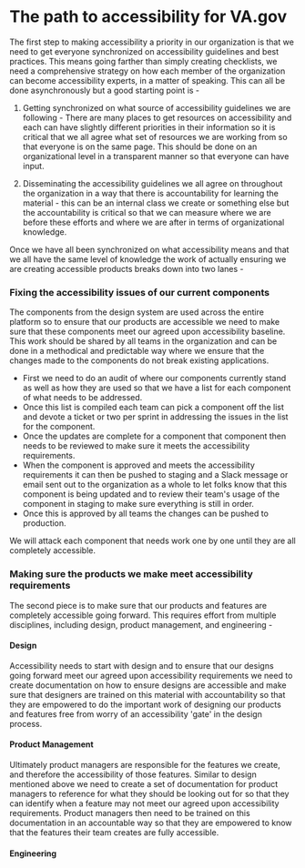 # The path to accessibility for VA.gov

The first step to making accessibility a priority in our organization is that we need to get everyone synchronized on accessibility guidelines and best practices. This means going farther than simply creating checklists, we need a comprehensive strategy on how each member of the organization can become accessibility experts, in a matter of speaking. This can all be done asynchronously but a good starting point is -

1. Getting synchronized on what source of accessibility guidelines we are following - There are many places to get resources on accessibility and each can have slightly different priorities in their information so it is critical that we all agree what set of resources we are working from so that everyone is on the same page. This should be done on an organizational level in a transparent manner so that everyone can have input.

2. Disseminating the accessibility guidelines we all agree on throughout the organization in a way that there is accountability for learning the material - this can be an internal class we create or something else but the accountability is critical so that we can measure where we are before these efforts and where we are after in terms of organizational knowledge.

Once we have all been synchronized on what accessibility means and that we all have the same level of knowledge the work of actually ensuring we are creating accessible products breaks down into two lanes -

### Fixing the accessibility issues of our current components

The components from the design system are used across the entire platform so to ensure that our products are accessible we need to make sure that these components meet our agreed upon accessibility baseline. This work should be shared by all teams in the organization and can be done in a methodical and predictable way where we ensure that the changes made to the components do not break existing applications.

- First we need to do an audit of where our components currently stand as well as how they are used so that we have a list for each component of what needs to be addressed. 
- Once this list is compiled each team can pick a component off the list and devote a ticket or two per sprint in addressing the issues in the list for the component. 
- Once the updates are complete for a component that component then needs to be reviewed to make sure it meets the accessibility requirements. 
- When the component is approved and meets the accessibility requirements it can then be pushed to staging and a Slack message or email sent out to the organization as a whole to let folks know that this component is being updated and to review their team's usage of the component in staging to make sure everything is still in order. 
- Once this is approved by all teams the changes can be pushed to production.

We will attack each component that needs work one by one until they are all completely accessible. 

### Making sure the products we make meet accessibility requirements

The second piece is to make sure that our products and features are completely accessible going forward. This requires effort from multiple disciplines, including design, product management, and engineering -

#### Design

Accessibility needs to start with design and to ensure that our designs going forward meet our agreed upon accessibility requirements we need to create documentation on how to ensure designs are accessible and make sure that designers are trained on this material with accountability so that they are empowered to do the important work of designing our products and features free from worry of an accessibility 'gate' in the design process.

#### Product Management

Ultimately product managers are responsible for the features we create, and therefore the accessibility of those features. Similar to design mentioned above we need to create a set of documentation for product managers to reference for what they should be looking out for so that they can identify when a feature may not meet our agreed upon accessibility requirements. Product managers then need to be trained on this documentation in an accountable way so that they are empowered to know that the features their team creates are fully accessible. 

#### Engineering

